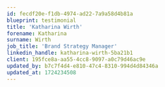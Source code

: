 ```yaml
---
id: fecdf20e-f1db-4974-ad22-7a9a58d4b81a
blueprint: testimonial
title: 'Katharina Wirth'
forename: Katharina
surname: Wirth
job_title: 'Brand Strategy Manager'
linkedin_handle: katharina-wirth-5ba21b1
client: 195fce8a-aa55-4cc8-9097-a0c79d46ac9e
updated_by: b7c7f4d4-e810-47c4-8310-994d4d84346a
updated_at: 1724234508
---
```

